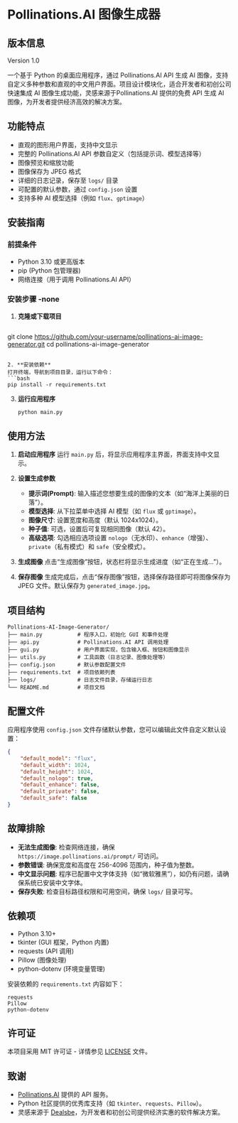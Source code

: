 # Pollinations.AI 图像生成器

## 版本信息
Version 1.0



一个基于 Python 的桌面应用程序，通过 Pollinations.AI API 生成 AI 图像，支持自定义多种参数和直观的中文用户界面。项目设计模块化，适合开发者和初创公司快速集成 AI 图像生成功能，灵感来源于Pollinations.AI 提供的免费 API 生成 AI 图像，为开发者提供经济高效的解决方案。

## 功能特点

- 直观的图形用户界面，支持中文显示
- 完整的 Pollinations.AI API 参数自定义（包括提示词、模型选择等）
- 图像预览和缩放功能
- 图像保存为 JPEG 格式
- 详细的日志记录，保存至 `logs/` 目录
- 可配置的默认参数，通过 `config.json` 设置
- 支持多种 AI 模型选择（例如 `flux`、`gptimage`）

## 安装指南

### 前提条件
- Python 3.10 或更高版本
- pip (Python 包管理器)
- 网络连接（用于调用 Pollinations.AI API）

### 安装步骤 -none

1. **克隆或下载项目**
   ```bash
  git clone https://github.com/your-username/pollinations-ai-image-generator.git
  cd pollinations-ai-image-generator
   ```

2. **安装依赖**
   打开终端，导航到项目目录，运行以下命令：
   ```bash
   pip install -r requirements.txt
   ```

3. **运行应用程序**
   ```bash
   python main.py
   ```

## 使用方法

1. **启动应用程序**
   运行 `main.py` 后，将显示应用程序主界面，界面支持中文显示。

2. **设置生成参数**
   - **提示词(Prompt)**: 输入描述您想要生成的图像的文本（如“海洋上美丽的日落”）。
   - **模型选择**: 从下拉菜单中选择 AI 模型（如 `flux` 或 `gptimage`）。
   - **图像尺寸**: 设置宽度和高度（默认 1024x1024）。
   - **种子值**: 可选，设置后可复现相同图像（默认 42）。
   - **高级选项**: 勾选相应选项设置 `nologo`（无水印）、`enhance`（增强）、`private`（私有模式）和 `safe`（安全模式）。

3. **生成图像**
   点击“生成图像”按钮，状态栏将显示生成进度（如“正在生成...”）。

4. **保存图像**
   生成完成后，点击“保存图像”按钮，选择保存路径即可将图像保存为 JPEG 文件。默认保存为 `generated_image.jpg`。

## 项目结构

```
Pollinations-AI-Image-Generator/
├── main.py           # 程序入口，初始化 GUI 和事件处理
├── api.py            # Pollinations.AI API 调用处理
├── gui.py            # 用户界面实现，包含输入框、按钮和图像显示
├── utils.py          # 工具函数（日志记录、图像处理等）
├── config.json       # 默认参数配置文件
├── requirements.txt  # 项目依赖列表
├── logs/             # 日志文件目录，存储运行日志
└── README.md         # 项目文档
```

## 配置文件

应用程序使用 `config.json` 文件存储默认参数，您可以编辑此文件自定义默认设置：

```json
{
    "default_model": "flux",
    "default_width": 1024,
    "default_height": 1024,
    "default_nologo": true,
    "default_enhance": false,
    "default_private": false,
    "default_safe": false
}
```

## 故障排除

- **无法生成图像**: 检查网络连接，确保 `https://image.pollinations.ai/prompt/` 可访问。
- **参数错误**: 确保宽度和高度在 256-4096 范围内，种子值为整数。
- **中文显示问题**: 程序已配置中文字体支持（如“微软雅黑”），如仍有问题，请确保系统已安装中文字体。
- **保存失败**: 检查目标路径权限和可用空间，确保 `logs/` 目录可写。

## 依赖项

- Python 3.10+
- tkinter (GUI 框架，Python 内置)
- requests (API 调用)
- Pillow (图像处理)
- python-dotenv (环境变量管理)

安装依赖的 `requirements.txt` 内容如下：
```
requests
Pillow
python-dotenv
```

## 许可证

本项目采用 MIT 许可证 - 详情参见 [LICENSE](LICENSE) 文件。

## 致谢

- [Pollinations.AI](https://pollinations.ai/) 提供的 API 服务。
- Python 社区提供的优秀库支持（如 `tkinter`、`requests`、`Pillow`）。
- 灵感来源于 [Dealsbe](https://dealsbe.com)，为开发者和初创公司提供经济实惠的软件解决方案。
